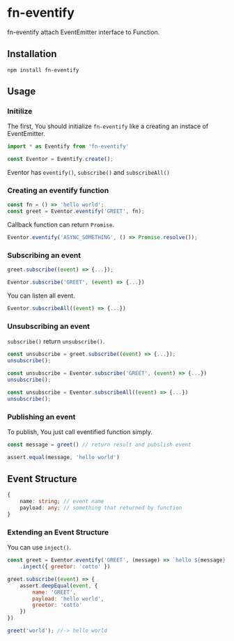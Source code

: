 fn-eventify
============

fn-eventify attach EventEmitter interface to Function.

Installation
------------

```
npm install fn-eventify
```

Usage
-----

### Initilize

The first, You should initialize `fn-eventify` like a creating an instace of EventEmitter.

```js
import * as Eventify from 'fn-eventify'

const Eventor = Eventify.create();
```

Eventor has `eventify()`, `subscribe()` and `subscribeAll()`


### Creating an eventify function

```js
const fn = () => 'hello world';
const greet = Eventor.eventify('GREET', fn);
```

Callback function can return `Promise`.

```js
Eventor.eventify('ASYNC_SOMETHING', () => Promise.resolve());
```


### Subscribing an event

```js
greet.subscribe((event) => {...});
```

```js
Eventor.subscribe('GREET', (event) => {...})
```

You can listen all event.

```js
Eventor.subscribeAll((event) => {...})
```

### Unsubscribing an event

`subscribe()` return `unsubscribe()`.

```js
const unsubscribe = greet.subscribe((event) => {...});
unsubscribe();
```

```js
const unsubscribe = Eventor.subscribe('GREET', (event) => {...})
unsubscribe();
```

```js
const unsubscribe = Eventor.subscribeAll((event) => {...})
unsubscribe();
```

### Publishing an event

To publish, You just call eventified function simply.

```js
const message = greet() // return result and pubslish event

assert.equal(message, 'hello world')
```

## Event Structure

```ts
{
	name: string; // event name
	payload: any; // something that returned by function
}
```

### Extending an Event Structure

You can use `inject()`.

```js
const greet = Eventor.eventify('GREET', (message) => `hello ${message}`)
	.inject({ greetor: 'cotto' })

greet.subscribe((event) => {
	assert.deepEqual(event, {
		name: 'GREET',
		payload: 'hello world',
		greetor: 'cotto'
	})
})

greet('world'); //-> hello world
```



